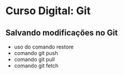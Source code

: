 # Curso Digital: Git

## Salvando modificações no Git
* uso do comando restore
* comando git push
* comando git pull
* comando git fetch
